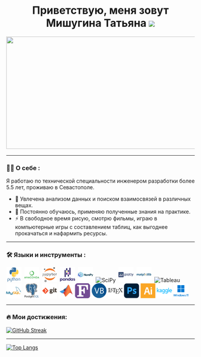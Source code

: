 <h1 align="center">Приветствую, меня зовут Мишугина Татьяна
<img src="https://github.com/blackcater/blackcater/raw/main/images/Hi.gif" height="32"/></h1>
<div align="center">
  <img src="https://media.giphy.com/media/LMcB8XospGZO8UQq87/giphy.gif" width="600" height="300"/>
</div>

---

### :woman_technologist: О себе :
Я работаю по технической специальности инженером разработки более 5.5 лет, проживаю в Севастополе. 
- :telescope: Увлечена анализом данных и поиском взаимосвязей в различных вещах.
- :seedling: Постоянно обучаюсь, применяю полученные знания на практике.
- :zap: В свободное время рисую, смотрю фильмы, играю в компьютерные игры с составлением таблиц, как выгоднее прокачаться и нафармить ресурсы.

---

### :hammer_and_wrench: Языки и инструменты :

<div>
  <img src="https://github.com/devicons/devicon/blob/master/icons/python/python-original-wordmark.svg" title="Python" alt="Python" width="40" height="40"/>&nbsp;
  <img src="https://github.com/devicons/devicon/blob/master/icons/anaconda/anaconda-original-wordmark.svg" title="Anaconda" alt="Anaconda" width="40" height="40"/>&nbsp;
  <img src="https://github.com/devicons/devicon/blob/master/icons/jupyter/jupyter-original-wordmark.svg" title="Jupyter" alt="Jupyter" width="40" height="40"/>&nbsp;
  <img src="https://github.com/devicons/devicon/blob/master/icons/pandas/pandas-original-wordmark.svg" title="Pandas" alt="Pandas" width="40" height="40"/>&nbsp;
  <img src="https://github.com/devicons/devicon/blob/master/icons/numpy/numpy-original-wordmark.svg" title="Numpy" alt="Numpy" width="40" height="40"/>&nbsp;
  <img src="https://upload.wikimedia.org/wikipedia/commons/thumb/b/b2/SCIPY_2.svg/1024px-SCIPY_2.svg.png?20200904111722" title="SciPy" alt="SciPy" width="40" height="40"/>&nbsp;
  <img src="https://github.com/devicons/devicon/blob/master/icons/plotly/plotly-original-wordmark.svg" title="Plotly" alt="Plotly" width="40" height="40"/>&nbsp;
  <img src="https://github.com/devicons/devicon/blob/master/icons/matplotlib/matplotlib-original-wordmark.svg" title="Matplotlib" alt="Matplotlib" width="40" height="40"/>&nbsp;
  <img src="https://analyticstraininghub.com/wp-content/uploads/2020/10/icon-tableau.png" title="Tableau"  alt="Tableau" width="40" height="40"/>&nbsp;
  <img src="https://github.com/devicons/devicon/blob/master/icons/mysql/mysql-original-wordmark.svg" title="MySQL"  alt="MySQL" width="40" height="40"/>&nbsp;
  <img src="https://github.com/devicons/devicon/blob/master/icons/postgresql/postgresql-original-wordmark.svg" title="PostgreSQL"  alt="PostgreSQL" width="40" height="40"/>&nbsp;
  <img src="https://github.com/devicons/devicon/blob/master/icons/git/git-original-wordmark.svg" title="Git" **alt="Git" width="40" height="40"/>
  <img src="https://github.com/devicons/devicon/blob/master/icons/matlab/matlab-original.svg" title="Matlab" **alt="Matlab" width="40" height="40"/>
  <img src="https://github.com/devicons/devicon/blob/master/icons/fortran/fortran-original.svg" title="Fortran" **alt="Fortran" width="40" height="40"/>
  <img src="https://github.com/devicons/devicon/blob/master/icons/visualbasic/visualbasic-original.svg" title="Visual Basic" **alt="Visual Basic" width="40" height="40"/>
  <img src="https://github.com/devicons/devicon/blob/master/icons/latex/latex-original.svg" title="LaTeX" **alt="LaTeX" width="40" height="40"/>
  <img src="https://github.com/devicons/devicon/blob/master/icons/photoshop/photoshop-original.svg" title="Photoshop" **alt="Photoshop" width="40" height="40"/>
  <img src="https://github.com/devicons/devicon/blob/master/icons/illustrator/illustrator-plain.svg" title="Illustrator" **alt="Illustrator" width="40" height="40"/>
  <img src="https://github.com/devicons/devicon/blob/master/icons/kaggle/kaggle-original-wordmark.svg" title="Kaggle" **alt="Kaggle" width="40" height="40"/>
  <img src="https://github.com/devicons/devicon/blob/master/icons/windows11/windows11-original-wordmark.svg" title="Windows11" alt="Windows11" width="40" height="40"/>&nbsp;
<div>

---
  
### :fire: Мои достижения:

[![GitHub Streak](http://github-readme-streak-stats.herokuapp.com?user=foxyrabbit1995)](https://git.io/streak-stats)

---

[![Top Langs](https://github-readme-stats.vercel.app/api/top-langs/?username=foxyrabbit1995&layout=compact)](https://github.com/anuraghazra/github-readme-stats)

